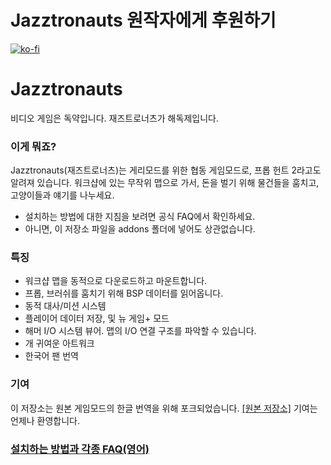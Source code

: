 # Jazztronauts 원작자에게 후원하기
[![ko-fi](https://www.ko-fi.com/img/donate_sm.png)](https://ko-fi.com/N4N6H7ZH)

# Jazztronauts
비디오 게임은 독약입니다. 재즈트로너츠가 해독제입니다.


### 이게 뭐죠?
Jazztronauts(재즈트로너츠)는 게리모드를 위한 협동 게임모드로, 프롭 헌트 2라고도 알려져 있습니다. 
워크샵에 있는 무작위 맵으로 가서, 돈을 벌기 위해 물건들을 훔치고, 고양이들과 얘기를 나누세요.

- 설치하는 방법에 대한 지침을 보려면 공식 FAQ에서 확인하세요.
- 아니면, 이 저장소 파일을 addons 폴더에 넣어도 상관없습니다.

### 특징
- 워크샵 맵을 동적으로 다운로드하고 마운트합니다.
- 프롭, 브러쉬를 훔치기 위해 BSP 데이터를 읽어옵니다.
- 동적 대사/미션 시스템
- 플레이어 데이터 저장, 및 뉴 게임+ 모드
- 해머 I/O 시스템 뷰어. 맵의 I/O 연결 구조를 파악할 수 있습니다.
- 개 귀여운 아트워크
- 한국어 팬 번역

### 기여
이 저장소는 원본 게임모드의 한글 번역을 위해 포크되었습니다. [[원본 저장소]](https://github.com/Foohy/jazztronauts)
기여는 언제나 환영합니다.

### [설치하는 방법과 각종 FAQ(영어)](https://github.com/Foohy/jazztronauts/wiki/FAQ)
